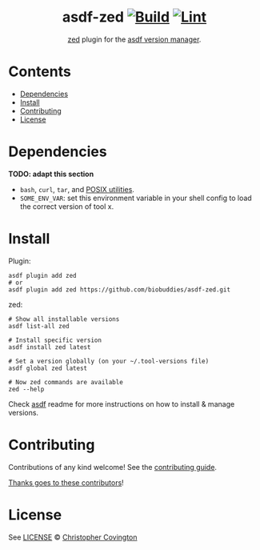 <div align="center">

# asdf-zed [![Build](https://github.com/biobuddies/asdf-zed/actions/workflows/build.yml/badge.svg)](https://github.com/biobuddies/asdf-zed/actions/workflows/build.yml) [![Lint](https://github.com/biobuddies/asdf-zed/actions/workflows/lint.yml/badge.svg)](https://github.com/biobuddies/asdf-zed/actions/workflows/lint.yml)

[zed](https://zed.dev/) plugin for the [asdf version manager](https://asdf-vm.com).

</div>

# Contents

- [Dependencies](#dependencies)
- [Install](#install)
- [Contributing](#contributing)
- [License](#license)

# Dependencies

**TODO: adapt this section**

- `bash`, `curl`, `tar`, and [POSIX utilities](https://pubs.opengroup.org/onlinepubs/9699919799/idx/utilities.html).
- `SOME_ENV_VAR`: set this environment variable in your shell config to load the correct version of tool x.

# Install

Plugin:

```shell
asdf plugin add zed
# or
asdf plugin add zed https://github.com/biobuddies/asdf-zed.git
```

zed:

```shell
# Show all installable versions
asdf list-all zed

# Install specific version
asdf install zed latest

# Set a version globally (on your ~/.tool-versions file)
asdf global zed latest

# Now zed commands are available
zed --help
```

Check [asdf](https://github.com/asdf-vm/asdf) readme for more instructions on how to
install & manage versions.

# Contributing

Contributions of any kind welcome! See the [contributing guide](contributing.md).

[Thanks goes to these contributors](https://github.com/biobuddies/asdf-zed/graphs/contributors)!

# License

See [LICENSE](LICENSE) © [Christopher Covington](https://github.com/biobuddies/)
